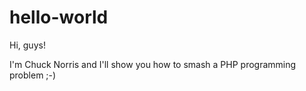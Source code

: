 # hello-world

Hi, guys!

I'm Chuck Norris and I'll show you how to smash a PHP programming problem ;-)
